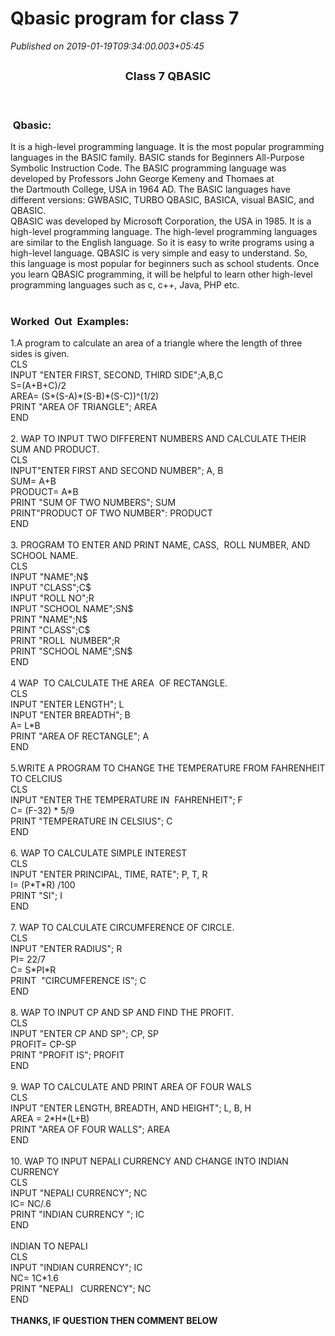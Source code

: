 # Qbasic program for class 7

*Published on 2019-01-19T09:34:00.003+05:45*

<h2 style="text-align: center;">
<span style="font-size: large;">Class 7 QBASIC</span></h2>
<br />
<h3>
 Qbasic: </h3>
<div>
It is a high-level programming language. It is the most popular programming languages in the BASIC family. BASIC stands for Beginners All-Purpose Symbolic Instruction Code. The BASIC programming language was developed by Professors John George Kemeny and Thomaes at the Dartmouth College, USA in 1964 AD. The BASIC languages have different versions: GWBASIC, TURBO QBASIC, BASICA, visual BASIC, and QBASIC.</div>
<div>
QBASIC was developed by Microsoft Corporation, the USA in 1985. It is a high-level programming language. The high-level programming languages are similar to the English language. So it is easy to write programs using a high-level language. QBASIC is very simple and easy to understand. So,  this language is most popular for beginners such as school students. Once you learn QBASIC programming, it will be helpful to learn other high-level programming languages such as c, c++, Java, PHP etc.</div>
<div>
<br /></div>
<h3>
Worked  Out  Examples:</h3>
<div>
1.A program to calculate an area of a triangle where the length of three sides is given.</div>
<div>
CLS</div>
<div>
INPUT "ENTER FIRST, SECOND, THIRD SIDE";A,B,C</div>
<div>
S=(A+B+C)/2</div>
<div>
AREA= (S*(S-A)*(S-B)*(S-C))^(1/2)</div>
<div>
PRINT "AREA OF TRIANGLE"; AREA</div>
<div>
END</div>
<div>
<br /></div>
<div>
2. WAP TO INPUT TWO DIFFERENT NUMBERS AND CALCULATE THEIR SUM AND PRODUCT.</div>
<div>
CLS</div>
<div>
INPUT"ENTER FIRST AND SECOND NUMBER"; A, B</div>
<div>
SUM= A+B</div>
<div>
PRODUCT= A*B</div>
<div>
PRINT "SUM OF TWO NUMBERS"; SUM</div>
<div>
PRINT"PRODUCT OF TWO NUMBER": PRODUCT</div>
<div>
END</div>
<div>
<br /></div>
<div>
3. PROGRAM TO ENTER AND PRINT NAME, CASS,  ROLL NUMBER, AND SCHOOL NAME.<br />
CLS<br />
INPUT "NAME";N$<br />
INPUT "CLASS";C$<br />
INPUT "ROLL NO";R<br />
INPUT "SCHOOL NAME";SN$<br />
PRINT "NAME";N$<br />
PRINT "CLASS";C$<br />
PRINT "ROLL  NUMBER";R<br />
PRINT "SCHOOL NAME";SN$<br />
END<br />
<br />
4 WAP  TO CALCULATE THE AREA  OF RECTANGLE.</div>
<div>
CLS<br />
INPUT "ENTER LENGTH"; L<br />
INPUT "ENTER BREADTH"; B<br />
A= L*B<br />
PRINT "AREA OF RECTANGLE"; A<br />
END<br />
<br />
5.WRITE A PROGRAM TO CHANGE THE TEMPERATURE FROM FAHRENHEIT TO CELCIUS<br />
CLS<br />
INPUT "ENTER THE TEMPERATURE IN  FAHRENHEIT"; F<br />
C= (F-32) * 5/9<br />
PRINT "TEMPERATURE IN CELSIUS"; C<br />
END<br />
<br />
6. WAP TO CALCULATE SIMPLE INTEREST<br />
CLS<br />
INPUT "ENTER PRINCIPAL, TIME, RATE"; P, T, R<br />
I= (P*T*R) /100<br />
PRINT "SI"; I<br />
END<br />
<br />
7. WAP TO CALCULATE CIRCUMFERENCE OF CIRCLE.<br />
CLS<br />
INPUT "ENTER RADIUS"; R<br />
PI= 22/7<br />
C= S*PI*R<br />
PRINT  "CIRCUMFERENCE IS"; C<br />
END<br />
<br />
8. WAP TO INPUT CP AND SP AND FIND THE PROFIT.<br />
CLS<br />
INPUT "ENTER CP AND SP"; CP, SP<br />
PROFIT= CP-SP<br />
PRINT "PROFIT IS"; PROFIT<br />
END<br />
<br />
9. WAP TO CALCULATE AND PRINT AREA OF FOUR WALS<br />
CLS<br />
INPUT "ENTER LENGTH, BREADTH, AND HEIGHT"; L, B, H<br />
AREA = 2*H*(L+B)<br />
PRINT "AREA OF FOUR WALLS"; AREA<br />
END<br />
<br />
10. WAP TO INPUT NEPALI CURRENCY AND CHANGE INTO INDIAN CURRENCY<br />
CLS<br />
INPUT "NEPALI CURRENCY"; NC<br />
IC= NC/.6<br />
PRINT "INDIAN CURRENCY "; IC<br />
END<br />
<br />
INDIAN TO NEPALI<br />
CLS<br />
INPUT "INDIAN CURRENCY"; IC<br />
NC= 1C*1.6<br />
PRINT "NEPALI   CURRENCY"; NC<br />
END<br />
<b><br /></b>
<b>THANKS, IF QUESTION THEN COMMENT BELOW</b></div>
<div>
<br /></div>
